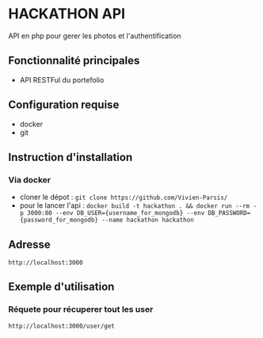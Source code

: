 # HACKATHON API
API en php pour gerer les photos et l'authentification

## Fonctionnalité principales
- API RESTFul du portefolio

## Configuration requise
- docker
- git

## Instruction d'installation

### Via docker 

- cloner le dépot : `git clone https://github.com/Vivien-Parsis/`
- pour le lancer l'api : `docker build -t hackathon . && docker run --rm -p 3000:80 --env DB_USER={username_for_mongodb} --env DB_PASSWORD={password_for_mongodb} --name hackathon hackathon`

## Adresse

`http://localhost:3000`

## Exemple d'utilisation

### Réquete pour récuperer tout les user

`http://localhost:3000/user/get`